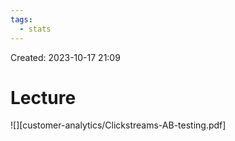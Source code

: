 ```yaml
---
tags:
  - stats
---
```

Created: 2023-10-17 21:09
# Lecture

![][customer-analytics/Clickstreams-AB-testing.pdf]